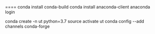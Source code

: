 ====
conda install conda-build
conda install anaconda-client
anaconda login

conda create -n ut python=3.7
source activate ut
conda config --add channels conda-forge
